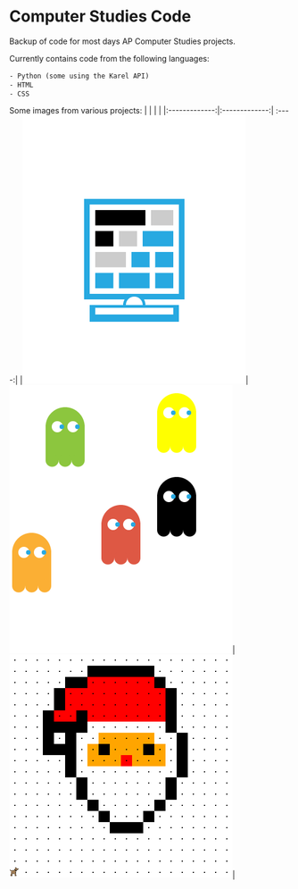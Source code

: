 # Computer Studies Code
Backup of code for most days AP Computer Studies projects.

Currently contains code from the following languages:
```
- Python (some using the Karel API)
- HTML
- CSS
```

Some images from various projects:
|    |           | |
|:-------------:|:-------------:| :----:|
|![alt text](https://raw.githubusercontent.com/willtheorangeguy/Computer-Studies-Code/main/CodeHS_Logo.png?token=AEL5J2USGKNVNQFNUDOMEOLAHHMAK)|![alt text](https://raw.githubusercontent.com/willtheorangeguy/Computer-Studies-Code/main/Ghosts.png?token=AEL5J2SW5MX6RDXFXX5UFWLAHHMCS)|![alt text](https://raw.githubusercontent.com/willtheorangeguy/Computer-Studies-Code/main/Santa_Pixel_Art.png?token=AEL5J2VTYXHQGQ4VOND6XD3AHHMDO)|
